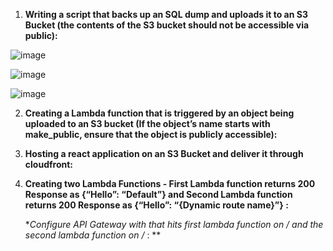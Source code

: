 1. **Writing a script that backs up an SQL dump and uploads it to an S3 Bucket (the contents of the S3 bucket should not be accessible via public):**

![image](https://user-images.githubusercontent.com/34814966/146380111-5cafda59-4dda-4813-9ab4-df10f09b3fe2.png)

![image](https://user-images.githubusercontent.com/34814966/146380188-36a6b0b3-dec4-414e-97ca-20b38b2274e3.png)

![image](https://user-images.githubusercontent.com/34814966/146391234-f760ea8b-a2b7-46e2-871f-6357246da00c.png)

2. **Creating a Lambda function that is triggered by an object being uploaded to an S3 bucket (If the object’s name starts with make_public, ensure that the object is publicly accessible):**



3. **Hosting a react application on an S3 Bucket and deliver it through cloudfront:**


4. **Creating two Lambda Functions - First Lambda function returns 200 Response as {“Hello”: “Default”}
and Second Lambda function returns 200 Response as {“Hello”: “{Dynamic route name}”} :**

   **Configure API Gateway with that hits first lambda function on / and the second lambda function on /* : **


